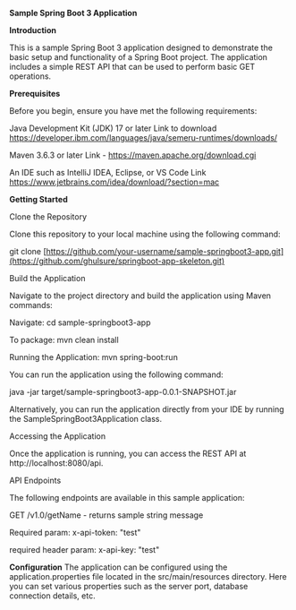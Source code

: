 **Sample Spring Boot 3 Application**

**Introduction**

This is a sample Spring Boot 3 application designed to demonstrate the basic setup and functionality of a Spring Boot project. The application includes a simple REST API that can be used to perform basic GET operations.

**Prerequisites**

Before you begin, ensure you have met the following requirements:

Java Development Kit (JDK) 17 or later Link to download https://developer.ibm.com/languages/java/semeru-runtimes/downloads/

Maven 3.6.3 or later Link - https://maven.apache.org/download.cgi

An IDE such as IntelliJ IDEA, Eclipse, or VS Code Link https://www.jetbrains.com/idea/download/?section=mac

**Getting Started**

Clone the Repository

Clone this repository to your local machine using the following command:

git clone [https://github.com/your-username/sample-springboot3-app.git](https://github.com/ghulsure/springboot-app-skeleton.git)

Build the Application

Navigate to the project directory and build the application using Maven commands:


Navigate: cd sample-springboot3-app

To package: mvn clean install

Running the Application: mvn spring-boot:run 

You can run the application using the following command:

java -jar target/sample-springboot3-app-0.0.1-SNAPSHOT.jar

Alternatively, you can run the application directly from your IDE by running the SampleSpringBoot3Application class.

Accessing the Application

Once the application is running, you can access the REST API at http://localhost:8080/api.

API Endpoints

The following endpoints are available in this sample application:

GET /v1.0/getName - returns sample string message

Required param: x-api-token: "test"

required header param: x-api-key: "test"

**Configuration**
The application can be configured using the application.properties file located in the src/main/resources directory. Here you can set various properties such as the server port, database connection details, etc.
